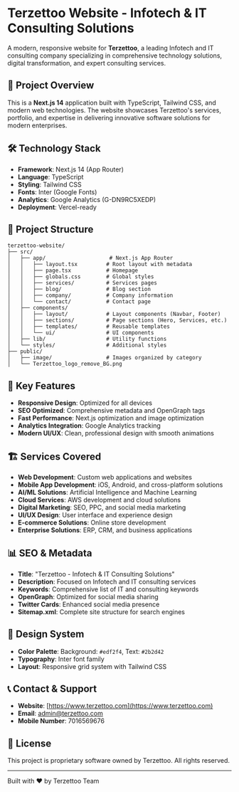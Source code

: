 # Terzettoo Website - Infotech & IT Consulting Solutions

A modern, responsive website for **Terzettoo**, a leading Infotech and IT consulting company specializing in comprehensive technology solutions, digital transformation, and expert consulting services.

## 🚀 Project Overview

This is a **Next.js 14** application built with TypeScript, Tailwind CSS, and modern web technologies. The website showcases Terzettoo's services, portfolio, and expertise in delivering innovative software solutions for modern enterprises.

## 🛠️ Technology Stack

- **Framework**: Next.js 14 (App Router)
- **Language**: TypeScript
- **Styling**: Tailwind CSS
- **Fonts**: Inter (Google Fonts)
- **Analytics**: Google Analytics (G-DN9RC5XEDP)
- **Deployment**: Vercel-ready

## 📁 Project Structure

```
terzettoo-website/
├── src/
│   ├── app/                    # Next.js App Router
│   │   ├── layout.tsx         # Root layout with metadata
│   │   ├── page.tsx           # Homepage
│   │   ├── globals.css        # Global styles
│   │   ├── services/          # Services pages
│   │   ├── blog/              # Blog section
│   │   ├── company/           # Company information
│   │   └── contact/           # Contact page
│   ├── components/
│   │   ├── layout/            # Layout components (Navbar, Footer)
│   │   ├── sections/          # Page sections (Hero, Services, etc.)
│   │   ├── templates/         # Reusable templates
│   │   └── ui/                # UI components
│   ├── lib/                   # Utility functions
│   └── styles/                # Additional styles
├── public/
│   ├── image/                 # Images organized by category
│   └── Terzettoo_logo_remove_BG.png
```

## 🎯 Key Features

- **Responsive Design**: Optimized for all devices
- **SEO Optimized**: Comprehensive metadata and OpenGraph tags
- **Fast Performance**: Next.js optimization and image optimization
- **Analytics Integration**: Google Analytics tracking
- **Modern UI/UX**: Clean, professional design with smooth animations

## 🏗️ Services Covered

- **Web Development**: Custom web applications and websites
- **Mobile App Development**: iOS, Android, and cross-platform solutions
- **AI/ML Solutions**: Artificial Intelligence and Machine Learning
- **Cloud Services**: AWS development and cloud solutions
- **Digital Marketing**: SEO, PPC, and social media marketing
- **UI/UX Design**: User interface and experience design
- **E-commerce Solutions**: Online store development
- **Enterprise Solutions**: ERP, CRM, and business applications


## 📊 SEO & Metadata

- **Title**: "Terzettoo - Infotech & IT Consulting Solutions"
- **Description**: Focused on Infotech and IT consulting services
- **Keywords**: Comprehensive list of IT and consulting keywords
- **OpenGraph**: Optimized for social media sharing
- **Twitter Cards**: Enhanced social media presence
- **Sitemap.xml**: Complete site structure for search engines

## 🎨 Design System

- **Color Palette**: Background: `#edf2f4`, Text: `#2b2d42`
- **Typography**: Inter font family
- **Layout**: Responsive grid system with Tailwind CSS

## 📞 Contact & Support

- **Website**: [https://www.terzettoo.com](https://www.terzettoo.com)
- **Email**: admin@terzettoo.com
- **Mobile Number**: 7016569676

## 📄 License

This project is proprietary software owned by Terzettoo. All rights reserved.

---

Built with ❤️ by Terzettoo Team
